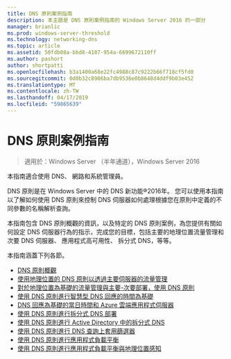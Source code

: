 ```yaml
---
title: DNS 原則案例指南
description: 本主題是 DNS 原則案例指南的 Windows Server 2016 的一部分
manager: brianlic
ms.prod: windows-server-threshold
ms.technology: networking-dns
ms.topic: article
ms.assetid: 50fdb08a-bbd8-4107-954a-6699672110ff
ms.author: pashort
author: shortpatti
ms.openlocfilehash: b3a1400a68e22fc4988c87c9222b66f718cf5fd0
ms.sourcegitcommit: 0d0b32c8986ba7db9536e0b8648d4ddf9b03e452
ms.translationtype: MT
ms.contentlocale: zh-TW
ms.lasthandoff: 04/17/2019
ms.locfileid: "59865639"
---
```

# <a name="dns-policy-scenario-guide"></a>DNS 原則案例指南

>適用於：Windows Server （半年通道），Windows Server 2016

本指南適合使用 DNS、 網路和系統管理員。  
  
DNS 原則是在 Windows Server 中的 DNS 新功能&reg;2016年。 您可以使用本指南以了解如何使用 DNS 原則來控制 DNS 伺服器如何處理根據您在原則中定義的不同參數的名稱解析查詢。   
  
本指南包含 DNS 原則概觀的資訊，以及特定的 DNS 原則案例，為您提供有關如何設定 DNS 伺服器行為的指示，完成您的目標，包括主要的地理位置流量管理和次要 DNS 伺服器、 應用程式高可用性、 拆分式 DNS，等等。  
  
本指南涵蓋下列各節。  
  
- [DNS 原則概觀](DNS-Policies-Overview.md)  
- [使用地理位置的 DNS 原則以透過主要伺服器的流量管理](primary-geo-location.md)  
- [對於地理位置為基礎的流量管理與主要-次要部署，使用 DNS 原則](primary-secondary-geo-location.md)  
- [使用 DNS 原則進行智慧型 DNS 回應的時間為基礎](dns-tod-intelligent.md)
- [DNS 回應為基礎的當日時間和 Azure 雲端應用程式伺服器](dns-tod-azure-cloud-app-server.md)
- [使用 DNS 原則進行拆分式 DNS 部署](split-brain-DNS-deployment.md)
- [使用 DNS 原則進行 Active Directory 中的拆分式 DNS](dns-sb-with-ad.md)
- [使用 DNS 原則進行 DNS 查詢上套用篩選器](apply-filters-on-dns-queries.md)
- [使用 DNS 原則進行應用程式負載平衡](app-lb.md)
- [使用 DNS 原則進行應用程式負載平衡與地理位置感知](app-lb-geo.md)

